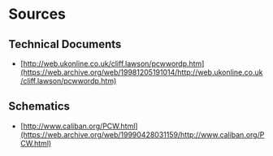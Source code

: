 # Sources

## Technical Documents

* [http://web.ukonline.co.uk/cliff.lawson/pcwwordp.htm](https://web.archive.org/web/19981205191014/http://web.ukonline.co.uk/cliff.lawson/pcwwordp.htm)

## Schematics

* [http://www.caliban.org/PCW.html](https://web.archive.org/web/19990428031159/http://www.caliban.org/PCW.html)
